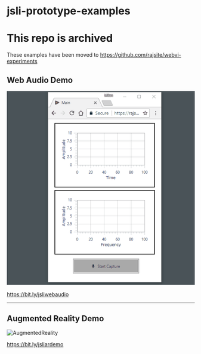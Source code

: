 # jsli-prototype-examples

# This repo is archived
These examples have been moved to https://github.com/rajsite/webvi-experiments

## Web Audio Demo
![Web Audio](Screenshots/WebAudio.gif)

https://bit.ly/jsliwebaudio

---

## Augmented Reality Demo
![AugmentedReality](Screenshots/AugmentedReality.gif)

https://bit.ly/jsliardemo
